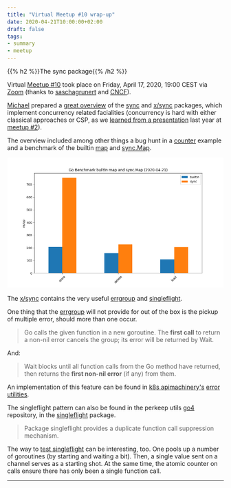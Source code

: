 ```yaml
---
title: "Virtual Meetup #10 wrap-up"
date: 2020-04-21T10:00:00+02:00
draft: false
tags:
- summary
- meetup
---
```


{{% h2 %}}The sync package{{% /h2 %}}

Virtual [Meetup #10](https://www.meetup.com/Leipzig-Golang/events/268785531/)
took place on Friday, April 17, 2020, 19:00 CEST via [Zoom](https://zoom.us/)
(thanks to [saschagrunert](https://github.com/saschagrunert) and
[CNCF](https://www.cncf.io/)).

[Michael](https://twitter.com/embano1) prepared a [great overview](https://github.com/embano1/go-meetup-lej-04-2020) of the
[sync](https://golang.org/pkg/sync/) and
[x/sync](https://pkg.go.dev/golang.org/x/sync) packages, which implement
concurrency related facialities (concurrency is hard with either classical
approaches or CSP, as we [learned from a
presentation](https://speakerdeck.com/embano1/concurrency-bugs-in-go-go-meetup-leipzig-03-15-2019-gasch)
last year at [meetup
#2](https://golangleipzig.space/posts/second-meetup-wrapup/)).

The overview included among other things a bug hunt in a
[counter](https://github.com/embano1/go-meetup-lej-04-2020/blob/master/sync/sync-rwmutex/counter.go)
example and a benchmark of the builtin [map](https://golang.org/ref/spec#Map_types)
and [sync.Map](https://golang.org/pkg/sync/#Map).

![](/images/sync-map-bench.png)

The [x/sync](https://pkg.go.dev/mod/golang.org/x/sync) contains the very useful
[errgroup](https://github.com/embano1/go-meetup-lej-04-2020/tree/master/x-sync/errgroup)
and
[singleflight](https://github.com/embano1/go-meetup-lej-04-2020/tree/master/x-sync/singleflight).

One thing that the [errgroup](https://godoc.org/golang.org/x/sync/errgroup)
will not provide for out of the box is the pickup of multiple error, should
more than one occur.

> Go calls the given function in a new goroutine. The **first call** to return a non-nil error cancels the group; its error will be returned by Wait.

And:

> Wait blocks until all function calls from the Go method have returned, then
> returns the **first non-nil error** (if any) from them.

An implementation of this feature can be found in [k8s apimachinery's](https://github.com/kubernetes/apimachinery) [error
utilities](https://github.com/kubernetes/apimachinery/blob/06deae5c9c2c030d771a467e086b6c791e8800dc/pkg/util/errors/errors.go#L231-L246).

The singleflight pattern can also be found in the perkeep utils [go4]() repository, in the [singleflight](https://github.com/go4org/go4/blob/f5505b9728ddf920bb673137648788c5ac99de1b/syncutil/singleflight/singleflight.go#L17-L19) package.

> Package singleflight provides a duplicate function call suppression mechanism.

The way to [test
singleflight](https://github.com/go4org/go4/blob/f5505b9728ddf920bb673137648788c5ac99de1b/syncutil/singleflight/singleflight_test.go#L55-L85)
can be interesting, too. One pools up a number of goroutines (by starting and
waiting a bit). Then, a single value sent on a channel serves as a starting
shot. At the same time, the atomic counter on calls ensure there has only been
a single function call.


<!-- {{% h2 %}}Misc{{% /h2 %}} -->



----

